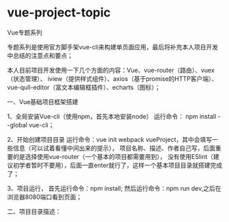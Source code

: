 # vue-project-topic
Vue专题系列

专题系列是使用官方脚手架vue-cli来构建单页面应用，最后将补充本人项目开发中总结的注意点和要点；

本人目前项目开发使用一下几个方面的内容：Vue、vue-router（路由）、vuex（状态管理）、
iview（提供样式组件）、axios（基于promise的HTTP客户端）、vue-qull-editor（富文本编辑框插件）、echarts（图标）；

一、Vue基础项目框架搭建

1、全局安装Vue-cli（使用npm，首先本地安装node）
    运行命令： npm install --global vue-cli；
    
2、开始创建项目目录
    运行命令：vue init webpack vueProject，其中会填写一些信息（可以试着看懂中间出来的提示），
    项目名称、描述、作者自己写，后面重要的是选择使用vue-router（一个基本的项目都需要用到），
    没有使用ESlint（建议初学者暂时不要用），后面一直enter就行了，这样一个基本项目目录就搭建完成了；
    
3、项目运行，
    首先运行命令：npm install;
    然后运行命令：npm run dev,之后在浏览器8080端口看到页面；
    
二、项目目录描述：
